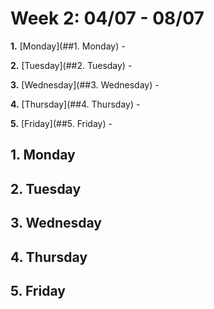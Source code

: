 # Week 2: 04/07 - 08/07

**1.** [Monday](##1. Monday) - 

**2.** [Tuesday](##2. Tuesday) - 

**3.** [Wednesday](##3. Wednesday) - 

**4.** [Thursday](##4. Thursday) - 

**5.** [Friday](##5. Friday) - 



## 1. Monday





## 2. Tuesday





## 3. Wednesday





## 4. Thursday





## 5. Friday